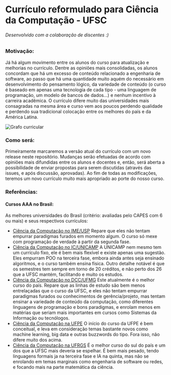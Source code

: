 # Currículo reformulado para Ciência da Computação - UFSC
###### Desenvolvido com a colaboração de discentes :)

### Motivação:
Já há algum movimento entre os alunos do curso para atualização e melhorias no
currículo. Dentre as opiniões mais consolidadas, os alunos concordam que há um
excesso de conteúdo relacionado a engenharia de software, ao passo que há uma
quantidade muito aquém do necessário em desenvolvimento do pensamento lógico,
da variedade de conteúdo (o curso é baseado em apenas uma tecnologia de cada
tipo - uma linguagem de programação, um modelo de bancos de dados...) e nenhum
incentivo à carreira acadêmica. O currículo difere muito das universidades
mais consagradas na mesma área e curso vem aos poucos perdendo qualidade e
perdendo sua tradicional colocação entre os melhores do país e da América
Latina.

![Grafo curricular][grafo-curricular]

### Como será:
Primeiramente marcaremos a versão atual do currículo com um novo release neste
repositório. Mudanças serão efetuadas de acordo com opiniões mais difundidas
entre os alunos e docentes e, então, será aberta a possibilidade de enviar
propostas para serem discutidas (através das issues, e após discussão,
aprovadas). Ao fim de todas as modificações, teremos um novo currículo muito
mais apropriado ao porte do nosso curso.

### Referências:
#### Cursos AAA no Brasil:
As melhores universidades do Brasil (critério: avaliadas pelo CAPES com 6 ou
mais) e seus respectivos currículos:
- [Ciência da Computação no IME/USP](https://uspdigital.usp.br/jupiterweb/listarGradeCurricular?codcg=45&codcur=45051&codhab=1&tipo=N)
  Repare que eles não tentam empurrar paradigmas furados em momento algum. O
  curso só mexe com programação de verdade à partir da segunda fase.
- [Ciência da Computação no IC/UNICAMP](http://www.dac.unicamp.br/sistemas/catalogos/grad/catalogo2015/proposta/sug42.html)
  A UNICAMP nem mesmo tem um currículo fixo, ele é bem mais flexível e existe
  apenas uma sugestão. Eles empurram POO na terceira fase, embora ainda antes
  seja ensinado algoritmos, e o curso também ensina física. Outro detalhe
  notável é que os semestres tem sempre em torno de 20 créditos, e não perto
  dos 26 que a UFSC mantém, facilitando e muito os estudos.
- [Ciência da Computação no DCC/UFMG](http://garnet.dcc.ufmg.br/dcc/sites/default/files/arquivos_diversos/EstruturaCurricularBCC2012.1.pdf)
  Este atualmente é o melhor curso do país. Repare que as linhas de estudo são
  bem menos entrelaçadas que o curso da UFSC, e eles não tentam empurrar
  paradigmas furados ou conhecimentos de gerência/projeto, mas tentam ensinar
  a variedade de conteúdo da computação, como diferentes linguagens de
  programação e bons paradigmas, e enrolam menos em matérias que seriam mais
  importantes em cursos como Sistemas da Informação ou tecnólogos.
- [Ciência da Computação na UFPE](https://www.ufpe.br/proacad/images/cursos_ufpe/ciencia_computacao_perfil_2002.pdf)
  O início do curso da UFPE é bem conceitual, e leva em consideração temas
  bastante novos como machine learning, big data e outras buzzwords do tipo.
  Fora isso, não difere muito dos acima.
- [Ciência da Computação na UFRGS](http://www.ufrgs.br/ufrgs/ensino/graduacao/cursos/exibeCurso?cod_curso=305)
  É o melhor curso do sul do país e um dos que a UFSC mais deveria se espelhar.
  É bem mais pesado, tendo linguagens formais ja na terceira fase e IA na
  quinta, mas não se enrolando em temas marginais como engenharia de software
  ou redes, e focando mais na parte matemática da ciência.

[grafo-curricular]: https://www.inf.ufsc.br/~stenny/curriculum_graph.svg
